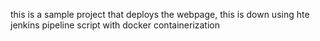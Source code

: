 this is a sample project that deploys the webpage, this is down using hte jenkins pipeline script with docker containerization
